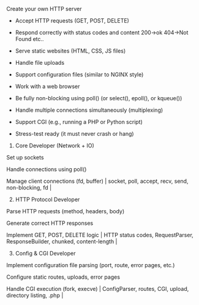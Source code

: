 Create your own HTTP server

- Accept HTTP requests (GET, POST, DELETE)

- Respond correctly with status codes and content 200->ok 404->Not Found etc..

- Serve static websites (HTML, CSS, JS files)

- Handle file uploads

- Support configuration files (similar to NGINX style)

- Work with a web browser

- Be fully non-blocking using poll() (or select(), epoll(), or kqueue())

- Handle multiple connections simultaneously (multiplexing)

- Support CGI (e.g., running a PHP or Python script)

- Stress-test ready (it must never crash or hang)


1. Core Developer (Network + IO)		

Set up sockets

Handle connections using poll()

Manage client connections (fd, buffer)
| socket, poll, accept, recv, send, non-blocking, fd |

2. HTTP Protocol Developer

Parse HTTP requests (method, headers, body)

Generate correct HTTP responses

Implement GET, POST, DELETE logic
| HTTP status codes, RequestParser, ResponseBuilder, chunked, content-length |

3. Config & CGI Developer

Implement configuration file parsing (port, route, error pages, etc.)

Configure static routes, uploads, error pages

Handle CGI execution (fork, execve)
| ConfigParser, routes, CGI, upload, directory listing, .php |